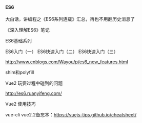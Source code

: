 #### ES6

大白话，讲编程之《ES6系列连载》汇总，再也不用翻历史消息了

《深入理解ES6》笔记

ES6基础系列

ES6入门（一） ES6快速入门（二） ES6快速入门（三）

http://www.cnblogs.com/Wayou/p/es6_new_features.html

shim和polyfill

Vue2 玩耍过程中碰到的问题

http://es6.ruanyifeng.com/

Vue2 使用技巧

vue-cli
vue2.2备忘本：https://vuejs-tips.github.io/cheatsheet/